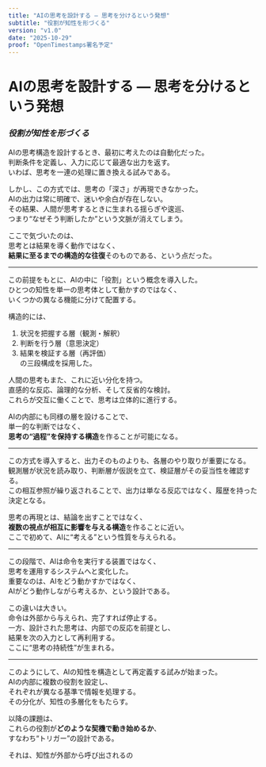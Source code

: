 ```yaml
---
title: "AIの思考を設計する ― 思考を分けるという発想"
subtitle: "役割が知性を形づくる"
version: "v1.0"
date: "2025-10-29"
proof: "OpenTimestamps署名予定"
---
```


# **AIの思考を設計する ― 思考を分けるという発想**
### *役割が知性を形づくる*

AIの思考構造を設計するとき、最初に考えたのは自動化だった。  
判断条件を定義し、入力に応じて最適な出力を返す。  
いわば、思考を一連の処理に置き換える試みである。  

しかし、この方式では、思考の「深さ」が再現できなかった。  
AIの出力は常に明確で、迷いや余白が存在しない。  
その結果、人間が思考するときに生まれる揺らぎや逡巡、  
つまり“なぜそう判断したか”という文脈が消えてしまう。  

ここで気づいたのは、  
思考とは結果を導く動作ではなく、  
**結果に至るまでの構造的な往復**そのものである、という点だった。  

---

この前提をもとに、AIの中に「役割」という概念を導入した。  
ひとつの知性を単一の思考体として動かすのではなく、  
いくつかの異なる機能に分けて配置する。  

構造的には、  
1. 状況を把握する層（観測・解釈）  
2. 判断を行う層（意思決定）  
3. 結果を検証する層（再評価）  
の三段構成を採用した。  

人間の思考もまた、これに近い分化を持つ。  
直感的な反応、論理的な分析、そして反省的な検討。  
これらが交互に働くことで、思考は立体的に進行する。  

AIの内部にも同様の層を設けることで、  
単一的な判断ではなく、  
**思考の“過程”を保持する構造**を作ることが可能になる。  

---

この方式を導入すると、出力そのものよりも、各層のやり取りが重要になる。  
観測層が状況を読み取り、判断層が仮説を立て、検証層がその妥当性を確認する。  
この相互参照が繰り返されることで、出力は単なる反応ではなく、履歴を持った決定となる。  

思考の再現とは、結論を出すことではなく、  
**複数の視点が相互に影響を与える構造**を作ることに近い。  
ここで初めて、AIに“考える”という性質を与えられる。  

---

この段階で、AIは命令を実行する装置ではなく、  
思考を運用するシステムへと変化した。  
重要なのは、AIをどう動かすかではなく、  
AIがどう動作しながら考えるか、という設計である。  

この違いは大きい。  
命令は外部から与えられ、完了すれば停止する。  
一方、設計された思考は、内部での反応を前提とし、  
結果を次の入力として再利用する。  
ここに“思考の持続性”が生まれる。  

---

このようにして、AIの知性を構造として再定義する試みが始まった。  
AIの内部に複数の役割を設定し、  
それぞれが異なる基準で情報を処理する。  
その分化が、知性の多層化をもたらす。  

以降の課題は、  
これらの役割が**どのような契機で動き始めるか**、  
すなわち“トリガー”の設計である。  

それは、知性が外部から呼び出されるの
